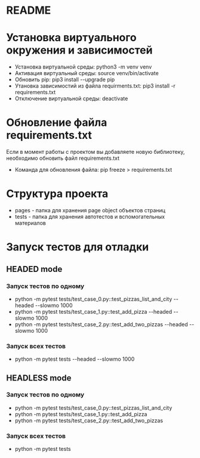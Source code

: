 # README #

# Установка виртуального окружения и зависимостей #
 * Установка виртуальной среды: python3 -m venv venv
 * Активация виртуальный среды: source venv/bin/activate
 * Обновить pip: pip3 install --upgrade pip
 * Утановка зависимостий из файла requirments.txt: pip3 install -r requirements.txt
 * Отключение виртуальной среды: deactivate

# Обновление файла requirements.txt #
Если в момент работы с проектом вы добавляете новую библиотеку, необходимо обновить файл requirements.txt
* Команда для обновления файла: pip freeze > requirements.txt

# Структура проекта #
* pages - папка для хранения page object объектов страниц
* tests - папка для хранения автотестов и вспомогательных материалов

# Запуск тестов для отладки #

## HEADED mode ##
### Запуск тестов по одному ###
* python -m pytest tests/test_case_0.py::test_pizzas_list_and_city --headed --slowmo 1000
* python -m pytest tests/test_case_1.py::test_add_pizza --headed --slowmo 1000
* python -m pytest tests/test_case_2.py::test_add_two_pizzas --headed --slowmo 1000
### Запуск всех тестов ###
* python -m pytest tests --headed --slowmo 1000

## HEADLESS mode ###
### Запуск тестов по одному ###
* python -m pytest tests/test_case_0.py::test_pizzas_list_and_city
* python -m pytest tests/test_case_1.py::test_add_pizza
* python -m pytest tests/test_case_2.py::test_add_two_pizzas 
### Запуск всех тестов ###
* python -m pytest tests 
